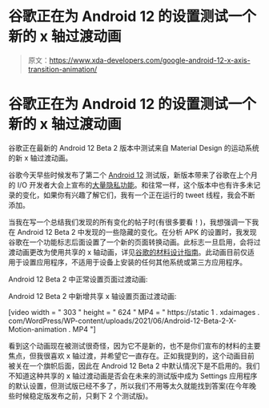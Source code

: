 # 谷歌正在为 Android 12 的设置测试一个新的 x 轴过渡动画

> 原文：<https://www.xda-developers.com/google-android-12-x-axis-transition-animation/>

# 谷歌正在为 Android 12 的设置测试一个新的 x 轴过渡动画

谷歌正在最新的 Android 12 Beta 2 版本中测试来自 Material Design 的运动系统的新 x 轴过渡动画。

谷歌今天早些时候发布了第二个 [Android 12](https://www.xda-developers.com/android-12/) 测试版，新版本带来了谷歌在上个月的 I/O 开发者大会上宣布的[大量隐私功能](https://www.xda-developers.com/android-12-beta-2/)。和往常一样，这个版本中也有许多未记录的变化，如果你有兴趣了解它们，我有一个正在运行的 tweet 线程，我会不断添加。

当我在写一个总结我们发现的所有变化的帖子时(有很多要看！)，我想强调一下我在 Android 12 Beta 2 中发现的一些隐藏的变化。在分析 APK 的设置时，我发现谷歌在一个功能标志后面设置了一个新的页面转换动画。此标志一旦启用，会将过渡动画更改为使用共享的 x 轴动画，详见[谷歌的材料设计指南](https://material.io/design/motion/the-motion-system.html#shared-axis)。此动画目前仅适用于设置应用程序，不适用于设备上安装的任何其他系统或第三方应用程序。

Android 12 Beta 2 中正常设置页面过渡动画:

Android 12 Beta 2 中新增共享 x 轴设置页面过渡动画:

[video width = " 303 " height = " 624 " MP4 = " https://static 1 . xdaimages . com/WordPress/WP-content/uploads/2021/06/Android-12-Beta-2-X-Motion-animation . MP4 "]

看到这个动画现在被测试很奇怪，因为它不是新的，也不是你们宣布的材料的主要焦点，但我很喜欢 x 轴过渡，并希望它一直存在。正如我提到的，这个动画目前被关在一个旗帜后面，因此在 Android 12 Beta 2 中默认情况下是不启用的。我们不知道这种共享的 x 轴过渡动画是否会在未来的测试版中成为 Settings 应用程序的默认设置，但测试版已经不多了，所以我们不用等太久就能找到答案(在今年晚些时候稳定版发布之前，只剩下 2 个测试版)。